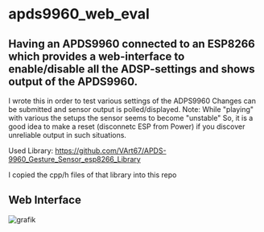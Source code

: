 # apds9960_web_eval

Having an APDS9960 connected to an ESP8266 which provides a web-interface to enable/disable all the ADSP-settings and shows output of the APDS9960.
---------------
I wrote this in order to test various settings of the ADPS9960
Changes can be submitted and sensor output is polled/displayed.
Note: While "playing" with various the setups the sensor seems to become "unstable"
So, it is a good idea to make a reset (disconnetc ESP from Power) if you discover unreliable output in such situations.


Used Library: https://github.com/VArt67/APDS-9960_Gesture_Sensor_esp8266_Library

I copied the cpp/h files of that library into this repo

Web Interface
---------------
![grafik](https://github.com/VArt67/apds9960_web_eval/assets/132200455/9450ce2a-c1a7-4571-a9a4-a15f6f61adfa)
